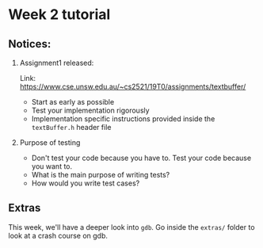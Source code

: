 # Week 2 tutorial

## Notices:

1) Assignment1 released:

   Link: https://www.cse.unsw.edu.au/~cs2521/19T0/assignments/textbuffer/

   * Start as early as possible
   * Test your implementation rigorously 
   * Implementation specific instructions provided inside the `textBuffer.h` header file

2) Purpose of testing
   * Don't test your code because you have to. Test your code because you want to.
   * What is the main purpose of writing tests?
   * How would you write test cases?


## Extras

This week, we'll have a deeper look into `gdb`. Go inside the `extras/` folder to look at a crash course on gdb.


